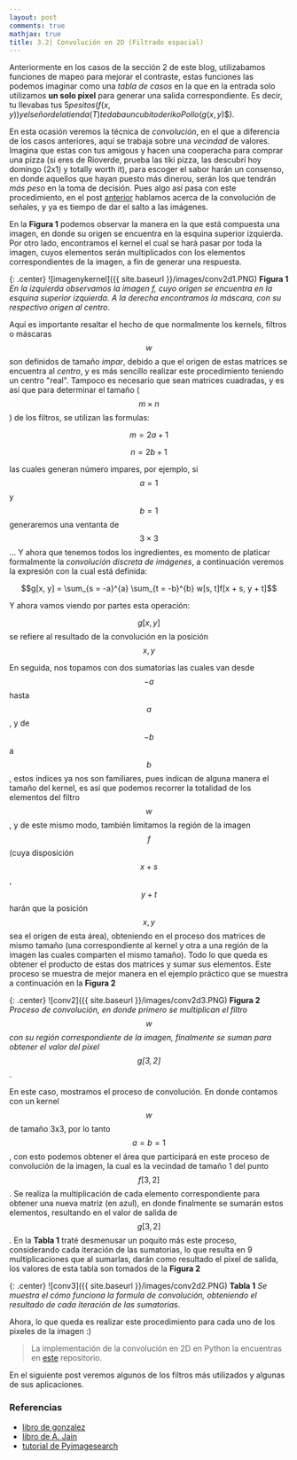 ```yaml
---
layout: post
comments: true
mathjax: true
title: 3.2| Convolución en 2D (Filtrado espacial)
--- 
```

Anteriormente en los casos de la sección 2 de este blog, utilizabamos funciones de mapeo para mejorar el contraste, estas funciones las podemos imaginar como una _tabla de casos_ en la que en la entrada solo utilizamos __un solo pixel__ para generar una salida correspondiente. Es decir, tu llevabas tus $5 pesitos ($$f(x,y)$$) y el señor de la tienda ($$T$$) te daba un cubito de rikoPollo ($$g(x,y)$$).

En esta ocasión veremos la técnica de _convolución_, en el que a diferencia de los casos anteriores, aquí se trabaja sobre una _vecindad_ de valores. Imagina que estas con tus amigous y hacen una cooperacha para comprar una pizza (si eres de Rioverde, prueba las tiki pizza, las descubrí hoy domingo (2x1) y totally worth it), para escoger el sabor harán un consenso, en donde aquellos que hayan puesto más dinerou, serán los que tendrán _más peso_ en la toma de decisión. Pues algo así pasa con este procedimiento, en el post [anterior](https://bryanmed.github.io/Convoluci%C3%B3n/) hablamos acerca de la convolución de señales, y ya es tiempo de dar el salto a las imágenes. 

En la __Figura 1__ podemos observar la manera en la que está compuesta una imagen, en donde su origen se encuentra en la esquina superior izquierda. Por otro lado, encontramos el kernel el cual se hará pasar por toda la imagen, cuyos elementos serán multiplicados con los elementos correspondientes de la imagen, a fin de generar una respuesta. 

{: .center}
![imagenykernel]({{ site.baseurl }}/images/conv2d1.PNG)
__Figura 1__ _En la izquierda observamos la imagen f, cuyo origen se encuentra en la esquina superior izquierda. A la derecha encontramos la máscara, con su respectivo origen al centro_.

Aquí es importante resaltar el hecho de que normalmente los kernels, filtros o máscaras $$w$$ son definidos de tamaño _impar_, debido a que el origen de estas matrices se encuentra al _centro_, y es más sencillo realizar este procedimiento teniendo un centro "real". Tampoco es necesario que sean matrices cuadradas, y es así que para determinar el tamaño ($$m \times n$$) de los filtros, se utilizan las formulas:

$$m = 2a + 1$$

$$n = 2b + 1$$

las cuales generan número impares, por ejemplo, si $$a = 1$$ y $$b = 1$$ generaremos una ventanta de $$3 \times 3$$... Y ahora que tenemos todos los ingredientes, es momento de platicar formalmente la _convolución discreta de imágenes_, a continuación veremos la expresión con la cual está definida: 

 $$g[x, y] = \sum_{s = -a}^{a} \sum_{t = -b}^{b} w[s, t]f[x + s, y + t]$$

Y ahora vamos viendo por partes esta operación:

$$g[x, y]$$ se refiere al resultado de la convolución en la posición $$x, y$$

En seguida, nos topamos con dos sumatorias las cuales van desde $$-a$$ hasta $$a$$, y de $$-b$$ a $$b$$, estos índices ya nos son familiares, pues indican de alguna manera el tamaño del kernel, es así que podemos recorrer la totalidad de los elementos del filtro $$w$$, y de este mismo modo, también limitamos la región de la imagen $$f$$ (cuya disposición $$x + s$$, $$y + t$$ harán que la posición $$x, y$$ sea el origen de esta área), obteniendo en el proceso dos matrices de mismo tamaño (una correspondiente al kernel y otra a una región de la imagen las cuales comparten el mismo tamaño). Todo lo que queda es obtener el producto de estas dos matrices y sumar sus elementos. Este proceso se muestra de mejor manera en el ejemplo práctico que se muestra a continuación en la __Figura 2__

{: .center}
![conv2]({{ site.baseurl }}/images/conv2d3.PNG)
__Figura 2__ _Proceso de convolución, en donde primero se multiplican el filtro $$w$$ con su región correspondiente de la imagen, finalmente se suman para obtener el valor del pixel $$g[3, 2]$$_.

En este caso, mostramos el proceso de convolución. En donde contamos con un kernel $$w$$ de tamaño 3x3, por lo tanto $$a = b = 1$$, con esto podemos obtener el área que participará en este proceso de convolución de la imagen, la cual es la vecindad de tamaño 1 del punto $$f[3, 2]$$. Se realiza la multiplicación de cada elemento correspondiente para obtener una nueva matriz (en azul), en donde finalmente se sumarán estos elementos, resultando en el valor de salida de $$g[3, 2]$$. En la __Tabla 1__ traté desmenusar un poquito más este proceso, considerando cada iteración de las sumatorias, lo que resulta en 9 multiplicaciones que al sumarlas, darán como resultado el pixel de salida, los valores de esta tabla son tomados de la __Figura 2__

{: .center}
![conv3]({{ site.baseurl }}/images/conv2d2.PNG)
__Tabla 1__ _Se muestra el cómo funciona la formula de convolución, obteniendo el resultado de cada iteración de las sumatorias_.

Ahora, lo que queda es realizar este procedimiento para cada uno de los pixeles de la imagen :)

> La implementación de la convolución en 2D en Python la encuentras en [este](https://github.com/BryanMed/Procesamiento-de-imagen/blob/master/2.6%20Convolucion_correlacion/correlacion-convolucion2d.py) repositorio.

En el siguiente post veremos algunos de los filtros más utilizados y algunas de sus aplicaciones.

### Referencias
* [libro de gonzalez](https://www.amazon.com/Digital-Image-Processing-Rafael-Gonzalez/dp/0133356728)
* [libro de A. Jain](https://www.amazon.com/Fundamentals-Digital-Image-Processing-Anil/dp/0133361659)
* [tutorial de Pyimagesearch](https://www.pyimagesearch.com/2016/07/25/convolutions-with-opencv-and-python/)



